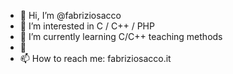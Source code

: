 - 👋 Hi, I’m @fabriziosacco
- 👀 I’m interested in C / C++ / PHP
- 🌱 I’m currently learning C/C++ teaching methods
- 💞️ 
- 📫 How to reach me: fabriziosacco.it

<!---
fabriziosacco/fabriziosacco is a ✨ special ✨ repository because its `README.md` (this file) appears on your GitHub profile.
You can click the Preview link to take a look at your changes.
--->
